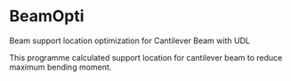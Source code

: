 # BeamOpti
Beam support location optimization for Cantilever Beam with UDL

This programme calculated support location for cantilever beam to reduce maximum bending moment.
